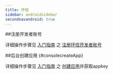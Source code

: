 ```yaml
---
title: 环信
sidebar: androidsidebar
secondnavandroid: true
---
```


##注册开发者账号

详细操作步骤见 [入门指南](http://www.easemob.com/docs/gettingstart/) 之 [注册环信开发者账号](http://www.easemob.com/docs/gettingstart/#registerAccount)

##后台创建应用	{#consolecreateApp}

详细操作步骤见 [入门指南](http://www.easemob.com/docs/gettingstart/) 之 [创建应用](http://www.easemob.com/docs/gettingstart/#createApp)并获取appkey





